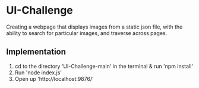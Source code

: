 # UI-Challenge

Creating a webpage that displays images from a static json file, with the ability to search for particular images, and traverse across pages. 

## Implementation 

1. cd to the directory 'UI-Challenge-main' in the terminal & run 'npm install'
2. Run 'node index.js' 
3. Open up 'http://localhost:9876/' 
